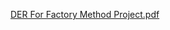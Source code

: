 [DER For Factory Method Project.pdf](https://github.com/user-attachments/files/19277984/DER.For.Factory.Method.Project.pdf)
